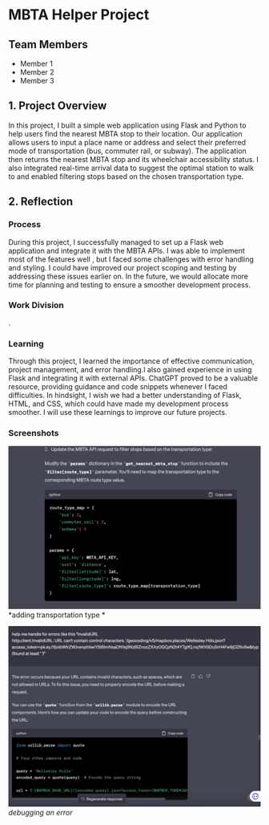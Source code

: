 # MBTA Helper Project

## Team Members
- Member 1
- Member 2
- Member 3

## 1. Project Overview
In this project, I built a simple web application using Flask and Python to help users find the nearest MBTA stop to their location. Our application allows users to input a place name or address and select their preferred mode of transportation (bus, commuter rail, or subway). The application then returns the nearest MBTA stop and its wheelchair accessibility status. I also integrated real-time arrival data to suggest the optimal station to walk to and enabled filtering stops based on the chosen transportation type.

## 2. Reflection

### Process
  During this project, I successfully managed to set up a Flask web application and integrate it with the MBTA APIs. I was able to implement most of the features well , but I faced some challenges with error handling and styling. I could have improved our project scoping and testing by addressing these issues earlier on. In the future, we would allocate more time for planning and testing to ensure a smoother development process.

### Work Division
.

### Learning
Through this project, I learned the importance of effective communication, project management, and error handling.I also gained experience in using Flask and integrating it with external APIs. ChatGPT proved to be a valuable resource, providing guidance and code snippets whenever I faced difficulties. In hindsight, I wish we had a better understanding of Flask, HTML, and CSS, which could have made my development process smoother. I will use these learnings to improve our future projects.

### Screenshots
![Index Page](screenshots/help1.png)
*adding transportation type *

![Results Page](screenshots/help2.png)
*debugging an error*
